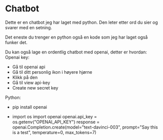 # Chatbot
Dette er en chatbot jeg har laget med python.
Den leter etter ord du sier og svarer med en setning.

Det eneste du trenger en python også en kode som jeg har laget også funker det.

Du kan også lage en ordentlig chatbot med openai, detter er hvordan:
Openai key:
-	Gå til openai api
-	Gå til ditt personlig ikon i høyere hjørne
-	Klikk på den
-	Gå til view api-key
-	Create new secret key

Python:
-	pip install openai

-	import os
import openai
openai.api_key = os.getenv("OPENAI_API_KEY")
response = openai.Completion.create(model="text-davinci-003", prompt="Say this is a test", temperature=0, max_tokens=7)
